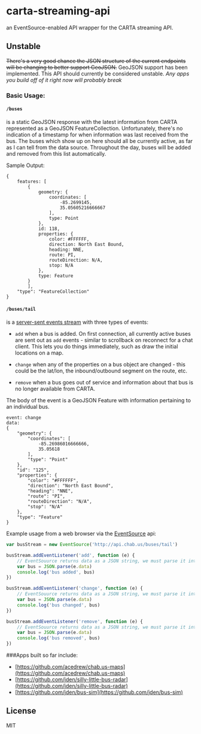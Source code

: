 # carta-streaming-api

an EventSource-enabled API wrapper for the CARTA streaming API.

## Unstable


~~There's a very good chance the JSON structure of the current endpoints will be changing to better support GeoJSON.~~
GeoJSON support has been implemented.
This API should currently be considered unstable. *Any apps you build off of it right now will probably break*

### Basic Usage:

#### `/buses`
is a static GeoJSON response with the latest information from
CARTA represented as a GeoJSON FeatureCollection. Unfortunately, there's no indication of a timestamp for when
information was last received from the bus. The buses which show up on
here should all be currently active, as far as I can tell from the data
source. Throughout the day, buses will be added and removed from this
list automatically.

Sample Output:
```
{
    features: [
        {
            geometry: {
                coordinates: [
                    -85.2699145,
                    35.05605216666667
                ],
                type: Point
            },
            id: 118,
            properties: {
                color: #FFFFFF,
                direction: North East Bound,
                heading: NNE,
                route: PI,
                routeDirection: N/A,
                stop: N/A
            },
            type: Feature
        }
        ],
    "type": "FeatureCollection"
}
```

 

#### `/buses/tail`
is a [server-sent events
stream](https://developer.mozilla.org/en-US/docs/Server-sent_events/Using_server-sent_events#Event_stream_format)
with three types of events:

-   `add` when a bus is added. On first connection, all currently active
    buses are sent out as `add` events - similar to scrollback on
    reconnect for a chat client. This lets you do things immediately,
    such as draw the initial locations on a map.

-   `change` when any of the properties on a bus object are changed -
    this could be the lat/lon, the inbound/outbound segment on the
    route, etc.

-   `remove` when a bus goes out of service and information about that
    bus is no longer available from CARTA.

The body of the event is a GeoJSON Feature with information pertaining to an individual bus.

```
event: change
data:
{
    "geometry": {
        "coordinates": [
            -85.26986016666666, 
            35.05618
        ], 
        "type": "Point"
    }, 
    "id": "125", 
    "properties": {
        "color": "#FFFFFF", 
        "direction": "North East Bound", 
        "heading": "NNE", 
        "route": "PI", 
        "routeDirection": "N/A", 
        "stop": "N/A"
    }, 
    "type": "Feature"
}

```

Example usage from a web browser via the [EventSource](https://developer.mozilla.org/en-US/docs/Server-sent_events/Using_server-sent_events) api:

```js
var busStream = new EventSource('http://api.chab.us/buses/tail')

busStream.addEventListener('add', function (e) {
    // EventSouurce returns data as a JSON string, we must parse it into an Object
    var bus = JSON.parse(e.data)
    console.log('bus added', bus)
})

busStream.addEventListener('change', function (e) {
    // EventSouurce returns data as a JSON string, we must parse it into an Object
    var bus = JSON.parse(e.data)
    console.log('bus changed', bus)
})

busStream.addEventListener('remove', function (e) {
    // EventSouurce returns data as a JSON string, we must parse it into an Object
    var bus = JSON.parse(e.data)
    console.log('bus removed', bus)
})
```

###Apps built so far include:

-   [https://github.com/acedrew/chab.us-maps](https://github.com/acedrew/chab.us-maps)
-   [https://github.com/jden/silly-little-bus-radar](https://github.com/jden/silly-little-bus-radar)
-   [https://github.com/jden/bus-sim](https://github.com/jden/bus-sim)

## License
MIT
